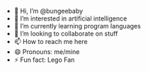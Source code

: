- 👋 Hi, I’m @bungeebaby
- 👀 I’m interested in artificial intelligence
- 🌱 I’m currently learning program languages
- 💞️ I’m looking to collaborate on stuff
- 📫 How to reach me here
- 😄 Pronouns: me/mine
- ⚡ Fun fact: Lego Fan

<!---
bungeebaby/bungeebaby is a ✨ special ✨ repository because its `README.md` (this file) appears on your GitHub profile.
You can click the Preview link to take a look at your changes.
--->
